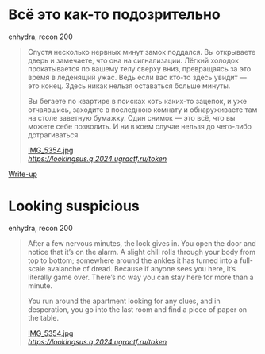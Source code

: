 # Всё это как-то подозрительно

enhydra, recon 200

> Спустя несколько нервных минут замок поддался. Вы открываете дверь и замечаете, что она на сигнализации. Лёгкий холодок прокатывается по вашему телу сверху вниз, превращаясь за это время в леденящий ужас. Ведь если вас кто-то здесь увидит — это конец. Здесь никак нельзя оставаться больше минуты.
> 
> Вы бегаете по квартире в поисках хоть каких-то зацепок, и уже отчаявшись, заходите в последнюю комнату и обнаруживаете там на столе заветную бумажку. Один снимок — это всё, что вы можете себе позволить. И ни в коем случае нельзя до чего-либо дотрагиваться
>
> [IMG_5354.jpg](attachments/IMG_5354.jpg)  
> *https://lookingsus.q.2024.ugractf.ru/token*

[Write-up](WRITEUP.md)

# Looking suspicious

enhydra, recon 200

> After a few nervous minutes, the lock gives in. You open the door and notice that it’s on the alarm. A slight chill rolls through your body from top to bottom; somewhere around the ankles it has turned into a full-scale avalanche of dread. Because if anyone sees you here, it’s literally game over. There’s no way you can stay here for more than a minute.
> 
> You run around the apartment looking for any clues, and in desperation, you go into the last room and find a piece of paper on the table.
>
> [IMG_5354.jpg](attachments/IMG_5354.jpg)  
> *https://lookingsus.q.2024.ugractf.ru/token*
